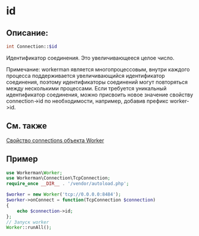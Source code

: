 # id

## Описание:
```php
int Connection::$id
```

Идентификатор соединения. Это увеличивающееся целое число.

Примечание: workerman является многопроцессовым, внутри каждого процесса поддерживается увеличивающийся идентификатор соединения, поэтому идентификаторы соединений могут повторяться между несколькими процессами.
Если требуется уникальный идентификатор соединения, можно присвоить новое значение свойству connection->id по необходимости, например, добавив префикс worker->id.

## См. также
[Свойство connections объекта Worker](../worker/connections.md)

## Пример

```php
use Workerman\Worker;
use Workerman\Connection\TcpConnection;
require_once __DIR__ . '/vendor/autoload.php';

$worker = new Worker('tcp://0.0.0.0:8484');
$worker->onConnect = function(TcpConnection $connection)
{
    echo $connection->id;
};
// Запуск worker
Worker::runAll();
```
